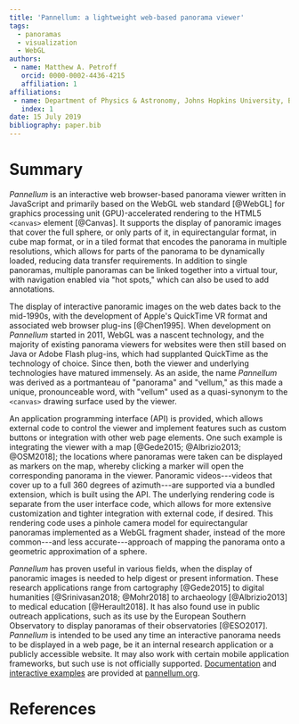 ```yaml
---
title: 'Pannellum: a lightweight web-based panorama viewer'
tags:
  - panoramas
  - visualization
  - WebGL
authors:
 - name: Matthew A. Petroff
   orcid: 0000-0002-4436-4215
   affiliation: 1
affiliations:
 - name: Department of Physics & Astronomy, Johns Hopkins University, Baltimore, Maryland 21218, USA
   index: 1
date: 15 July 2019
bibliography: paper.bib
---
```


# Summary

_Pannellum_ is an interactive web browser-based panorama viewer written in
JavaScript and primarily based on the WebGL web standard [@WebGL] for graphics
processing unit (GPU)-accelerated rendering to the HTML5 ``<canvas>`` element
[@Canvas]. It supports the display of panoramic images that cover the full
sphere, or only parts of it, in equirectangular format, in cube map format, or
in a tiled format that encodes the panorama in multiple resolutions, which
allows for parts of the panorama to be dynamically loaded, reducing data
transfer requirements. In addition to single panoramas, multiple panoramas can
be linked together into a virtual tour, with navigation enabled via
"hot spots," which can also be used to add annotations.

The display of interactive panoramic images on the web dates back to the
mid-1990s, with the development of Apple's QuickTime VR format and associated
web browser plug-ins [@Chen1995]. When development on _Pannellum_ started in
2011, WebGL was a nascent technology, and the majority of existing panorama
viewers for websites were then still based on Java or Adobe Flash plug-ins,
which had supplanted QuickTime as the technology of choice. Since then, both
the viewer and underlying technologies have matured immensely. As an aside, the
name _Pannellum_ was derived as a portmanteau of "panorama" and "vellum," as
this made a unique, pronounceable word, with "vellum" used as a quasi-synonym
to the ``<canvas>`` drawing surface used by the viewer.

An application programming interface (API) is provided, which allows external
code to control the viewer and implement features such as custom buttons or
integration with other web page elements. One such example is integrating the
viewer with a map [@Gede2015; @Albrizio2013; @OSM2018]; the locations where
panoramas were taken can be displayed as markers on the map, whereby clicking a
marker will open the corresponding panorama in the viewer. Panoramic
videos---videos that cover up to a full 360 degrees of azimuth---are supported
via a bundled extension, which is built using
the API. The underlying rendering code is separate from the user interface
code, which allows for more extensive customization and tighter integration
with external code, if desired. This rendering code uses a pinhole camera model
for equirectangular panoramas implemented as a WebGL fragment shader, instead
of the more common---and less accurate---approach of mapping the panorama onto
a geometric approximation of a sphere.

_Pannellum_ has proven useful in various fields, when the display of panoramic
images is needed to help digest or present information. These research
applications range from cartography [@Gede2015] to digital humanities
[@Srinivasan2018; @Mohr2018] to archaeology [@Albrizio2013] to medical
education [@Herault2018]. It has also found use in public outreach
applications, such as its use by the European Southern Observatory to display
panoramas of their observatories [@ESO2017]. _Pannellum_ is intended to be used
any time an interactive panorama needs to be displayed in a web page, be it an
internal research application or a publicly accessible website. It may also
work with certain mobile application frameworks, but such use is not officially
supported. [Documentation](https://pannellum.org/documentation/overview/) and
[interactive examples](https://pannellum.org/documentation/examples/simple-example/)
are provided at [pannellum.org](https://pannellum.org/).

# References
